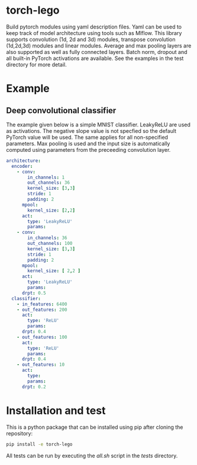 # torch-lego
Build pytorch modules using yaml description files. Yaml can be used to keep track of model architecture using tools such as Mlflow.
This library supports convolution (1d, 2d and 3d) modules, transpose convolution (1d,2d,3d) modules and linear modules. Average and max pooling layers are also supported as well as fully connected layers. Batch norm, dropout and all built-in PyTorch activations are available. See the examples in the test directory for more detail.

# Example
## Deep convolutional classifier
The example given below is a simple MNIST classifier. LeakyReLU are used as activations. The negative slope value is not specfied so the default PyTorch value will be used. The same applies for all non-specified parameters. Max pooling is used and the input size is automatically computed using parameters from the preceeding convolution layer.

```yaml
architecture:
  encoder:
    - conv:
        in_channels: 1
        out_channels: 36
        kernel_size: [3,3]
        stride: 1
        padding: 2
      mpool:
        kernel_size: [2,2]
      act:
        type: 'LeakyReLU'
        params:
    - conv:
        in_channels: 36
        out_channels: 100
        kernel_size: [3,3]
        stride: 1
        padding: 2
      mpool:
        kernel_size: [ 2,2 ]
      act:
        type: 'LeakyReLU'
        params:
      drpt: 0.5
  classifier:
    - in_features: 6400
    - out_features: 200
      act:
        type: 'ReLU'
        params:
      drpt: 0.4
    - out_features: 100
      act:
        type: 'ReLU'
        params:
      drpt: 0.4
    - out_features: 10
      act:
        type:
        params:
      drpt: 0.2
```


# Installation and test
This is a python package that can be installed using pip after cloning the repository:
```bash
pip install -e torch-lego
```
All tests can be run by executing the *all.sh* script in the *tests* directory.